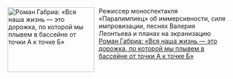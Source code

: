 <!--2025-02-25 10:53:25-->
<div class="yb">
  <div class="rss smaller1 kino_teatr"><a href="https://www.kino-teatr.ru/teatr/person/1155/" title="Роман Габриа: «Вся наша жизнь — это дорожка, по которой мы плывем в бассейне от точки А к точке Б»"><img src="https://www.kino-teatr.ru/person/5/5/1155/poster.jpg" width="196" height="147" align="left" hspace="5" style="margin: 0px 10px 0px 5px" alt="Роман Габриа: «Вся наша жизнь — это дорожка, по которой мы плывем в бассейне от точки А к точке Б»"/></a>Режиссер моноспектакля «Паралимпиец» об иммерсивности, силе импровизации, песнях Валерия Леонтьева и планах на экранизацию <br><a class="light" href="https://www.kino-teatr.ru/teatr/person/1155/">Роман Габриа: «Вся наша жизнь — это дорожка, по которой мы плывем в бассейне от точки А к точке Б»</a></div>
</div>
